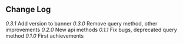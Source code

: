 ## Change Log

*0.3.1* Add version to banner
*0.3.0* Remove query method, other improvements
*0.2.0* New api methods
*0.1.1* Fix bugs, deprecated query method
*0.1.0* First achievements